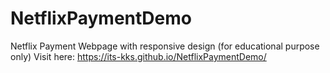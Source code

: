# NetflixPaymentDemo
Netflix Payment Webpage with responsive design (for educational purpose only)
Visit here: https://its-kks.github.io/NetflixPaymentDemo/
